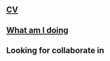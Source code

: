 ## [CV](https://github.com/Chency-OY/Chency-OY/blob/main/Curriculum%20Vitae/CV.md)
## [What am I doing](https://github.com/Chency-OY/A-long-acting-regenerative-therapy-based-on-microneedle-delivery-of-collagen-mRNA  "点击查看我现在在做什么项目")
## Looking for collaborate in 
